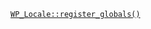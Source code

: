 <p><code><a href="https://developer.wordpress.org/reference/classes/wp_locale/register_globals/">WP_Locale::register_globals()</a></code></p>

